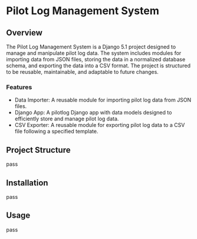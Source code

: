 # Pilot Log Management System
## Overview

The Pilot Log Management System is a Django 5.1 project designed to manage and manipulate pilot log data. The system includes modules for importing data from JSON files, storing the data in a normalized database schema, and exporting the data into a CSV format. The project is structured to be reusable, maintainable, and adaptable to future changes.

### Features

- Data Importer: A reusable module for importing pilot log data from JSON files.
- Django App: A pilotlog Django app with data models designed to efficiently store and manage pilot log data.
- CSV Exporter: A reusable module for exporting pilot log data to a CSV file following a specified template.

## Project Structure
pass

## Installation
pass

## Usage
pass
